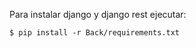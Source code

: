 Para instalar django y django rest ejecutar:
<pre><code>$ pip install -r Back/requirements.txt<code><pre>